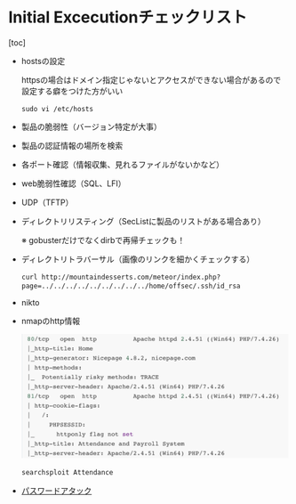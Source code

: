 # Initial Excecutionチェックリスト

[toc]

* hostsの設定

  httpsの場合はドメイン指定じゃないとアクセスができない場合があるので設定する癖をつけた方がいい

  ```
  sudo vi /etc/hosts
  ```

* 製品の脆弱性（バージョン特定が大事）

* 製品の認証情報の場所を検索

* 各ポート確認（情報収集、見れるファイルがないかなど）

* web脆弱性確認（SQL、LFI）

* UDP（TFTP）

* ディレクトリリスティング（SecListに製品のリストがある場合あり）

  ※ gobusterだけでなくdirbで再帰チェックも！

* ディレクトリトラバーサル（画像のリンクを細かくチェックする）

  ```
  curl http://mountaindesserts.com/meteor/index.php?page=../../../../../../../../../home/offsec/.ssh/id_rsa
  ```

* nikto

* nmapのhttp情報

  ![image-20230406011024937](img/チェックリスト/image-20230406011024937.png)

  ```bash
  searchsploit Attendance
  ```

* [パスワードアタック](./../PasswordAttacks.md)